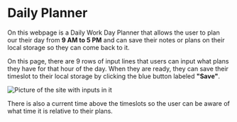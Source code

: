 # Daily Planner

On this webpage is a Daily Work Day Planner that allows the user to plan our their day from **9 AM to 5 PM** and can save their notes or plans on their local storage so they can come back to it. 

On this page, there are 9 rows of input lines that users can input what plans they have for that hour of the day. When they are ready, they can save their timeslot to their local storage by clicking the blue button labeled **"Save"**.

![Picture of the site with inputs in it](https://i.imgur.com/D34tGH5.png)

There is also a current time above the timeslots so the user can be aware of what time it is relative to their plans.

